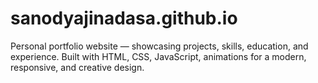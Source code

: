 # sanodyajinadasa.github.io
Personal portfolio website — showcasing projects, skills, education, and experience. Built with HTML, CSS, JavaScript,  animations for a modern, responsive, and creative design.
